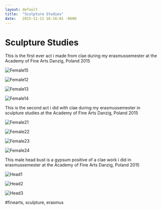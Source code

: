 ```yaml
---
layout: default
title:  "Sculpture Studies"
date:   2015-11-11 16:16:01 -0600
---
```

# Sculpture Studies

This is the first ever act i made from clae during my erasmussemester at the Academy of Fine Arts Danzig, Poland 2015

![Female15](/pictures/Female15.jpg)

![Female12](/pictures/Female12.jpg)

![Female13](/pictures/Female13.jpg)

![Female14](/pictures/Female14.jpg)


This is the second act i did with clae during my erasmussemester in sculpture studies at the Academy of Fine Arts Danzig, Poland 2015

![Female21](/pictures/Female21.jpg)

![Female22](/pictures/Female22.jpg)

![Female23](/pictures/Female23.jpg)

![Female24](/pictures/Female24.jpg)

This male head bust is a gypsum positive of a clae work i did in erasmussemester at the Academy of Fine Arts Danzig, Poland 2015

![Head1](/pictures/MaleHead1.jpg)

![Head2](/pictures/MaleHead2.jpg)

![Head3](/pictures/MaleHead3.jpg)

#finearts, sculpture, erasmus
